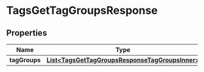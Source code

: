 

# TagsGetTagGroupsResponse


## Properties

| Name | Type | Description | Notes |
|------------ | ------------- | ------------- | -------------|
|**tagGroups** | [**List&lt;TagsGetTagGroupsResponseTagGroupsInner&gt;**](TagsGetTagGroupsResponseTagGroupsInner.md) |  |  [optional] |



